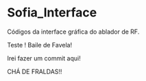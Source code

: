 # Sofia_Interface
Códigos da interface gráfica do ablador de RF.

Teste ! Baile de Favela!

Irei fazer um commit aqui!


CHÁ DE FRALDAS!!